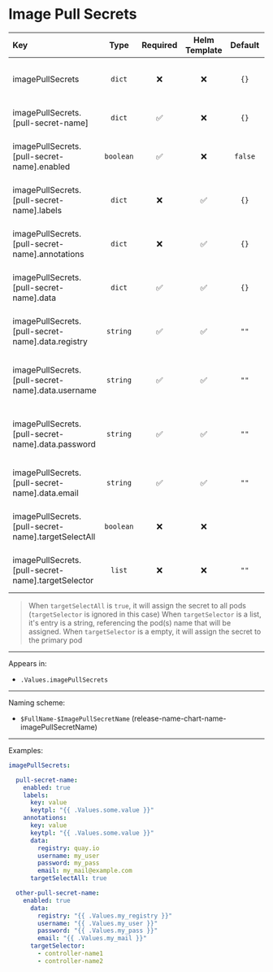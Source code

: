 # Image Pull Secrets

| Key                                                 |   Type    | Required | Helm Template | Default | Description                                     |
| :-------------------------------------------------- | :-------: | :------: | :-----------: | :-----: | :---------------------------------------------- |
| imagePullSecrets                                    |  `dict`   |    ❌    |      ❌       |  `{}`   | Define the image pull secrets as dicts          |
| imagePullSecrets.[pull-secret-name]                 |  `dict`   |    ✅    |      ❌       |  `{}`   | Holds configMap definition                      |
| imagePullSecrets.[pull-secret-name].enabled         | `boolean` |    ✅    |      ❌       | `false` | Enables or Disables the image pull secret       |
| imagePullSecrets.[pull-secret-name].labels          |  `dict`   |    ❌    |      ✅       |  `{}`   | Additional labels for image pull secret         |
| imagePullSecrets.[pull-secret-name].annotations     |  `dict`   |    ❌    |      ✅       |  `{}`   | Additional annotations for image pull secret    |
| imagePullSecrets.[pull-secret-name].data            |  `dict`   |    ✅    |      ✅       |  `{}`   | Define the data of the image pull secret        |
| imagePullSecrets.[pull-secret-name].data.registry   | `string`  |    ✅    |      ✅       |  `""`   | Define the registry of the image pull secret    |
| imagePullSecrets.[pull-secret-name].data.username   | `string`  |    ✅    |      ✅       |  `""`   | Define the username of the image pull secret    |
| imagePullSecrets.[pull-secret-name].data.password   | `string`  |    ✅    |      ✅       |  `""`   | Define the password of the image pull secret    |
| imagePullSecrets.[pull-secret-name].data.email      | `string`  |    ✅    |      ✅       |  `""`   | Define the email of the image pull secret       |
| imagePullSecrets.[pull-secret-name].targetSelectAll | `boolean` |    ❌    |      ❌       |         | Whether to assign the secret to all pods or not |
| imagePullSecrets.[pull-secret-name].targetSelector  |  `list`   |    ❌    |      ❌       |  `""`   | Define the pod(s) to assign the secret          |

> When `targetSelectAll` is `true`, it will assign the secret to all pods (`targetSelector` is ignored in this case)
> When `targetSelector` is a list, it's entry is a string, referencing the pod(s) name that will be assigned.
> When `targetSelector` is a empty, it will assign the secret to the primary pod

---

Appears in:

- `.Values.imagePullSecrets`

---

Naming scheme:

- `$FullName-$ImagePullSecretName` (release-name-chart-name-imagePullSecretName)

---

Examples:

```yaml
imagePullSecrets:

  pull-secret-name:
    enabled: true
    labels:
      key: value
      keytpl: "{{ .Values.some.value }}"
    annotations:
      key: value
      keytpl: "{{ .Values.some.value }}"
      data:
        registry: quay.io
        username: my_user
        password: my_pass
        email: my_mail@example.com
      targetSelectAll: true

  other-pull-secret-name:
    enabled: true
      data:
        registry: "{{ .Values.my_registry }}"
        username: "{{ .Values.my_user }}"
        password: "{{ .Values.my_pass }}"
        email: "{{ .Values.my_mail }}"
      targetSelector:
        - controller-name1
        - controller-name2
```
